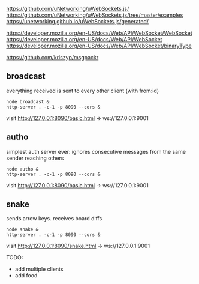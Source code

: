 https://github.com/uNetworking/uWebSockets.js/
https://github.com/uNetworking/uWebSockets.js/tree/master/examples
https://unetworking.github.io/uWebSockets.js/generated/

https://developer.mozilla.org/en-US/docs/Web/API/WebSocket/WebSocket
https://developer.mozilla.org/en-US/docs/Web/API/WebSocket
https://developer.mozilla.org/en-US/docs/Web/API/WebSocket/binaryType

https://github.com/kriszyp/msgpackr


## broadcast

everything received is sent to every other client (with from:id)

```
node broadcast &
http-server . -c-1 -p 8090 --cors &
```

visit http://127.0.0.1:8090/basic.html -> ws://127.0.0.1:9001

## autho

simplest auth server ever: ignores consecutive messages from the same sender reaching others

```
node autho &
http-server . -c-1 -p 8090 --cors &
```

visit http://127.0.0.1:8090/basic.html -> ws://127.0.0.1:9001

## snake

sends arrow keys. receives board diffs

```
node snake &
http-server . -c-1 -p 8090 --cors &
```

visit http://127.0.0.1:8090/snake.html -> ws://127.0.0.1:9001


TODO:
- add multiple clients
- add food
